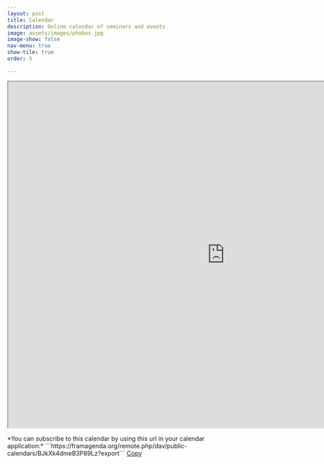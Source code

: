 ```yaml
---
layout: post
title: Calendar
description: Online calendar of seminars and events
image: assets/images/phobos.jpg
image-show: false
nav-menu: true
show-tile: true
order: 5

---
```


<script>
function CopyToClipboard(id)
{
var r = document.createRange();
r.selectNode(document.getElementById(id));
window.getSelection().removeAllRanges();
window.getSelection().addRange(r);
document.execCommand('copy');
window.getSelection().removeAllRanges();
}
</script>

<iframe width="1000" height="800" src="https://framagenda.org/apps/calendar/embed/BJkXk4dmeB3P89Lz"></iframe>

<p></p>
*You can subscribe to this calendar by using this url in your calendar application:*

<span id="calendar">
```https://framagenda.org/remote.php/dav/public-calendars/BJkXk4dmeB3P89Lz?export```</span>
<a href="#" onclick="CopyToClipboard('calendar');return false;" class="button small">Copy</a>

